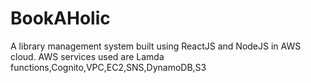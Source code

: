 # BookAHolic
A library management system built using ReactJS and NodeJS in AWS cloud. AWS services used are Lamda functions,Cognito,VPC,EC2,SNS,DynamoDB,S3
